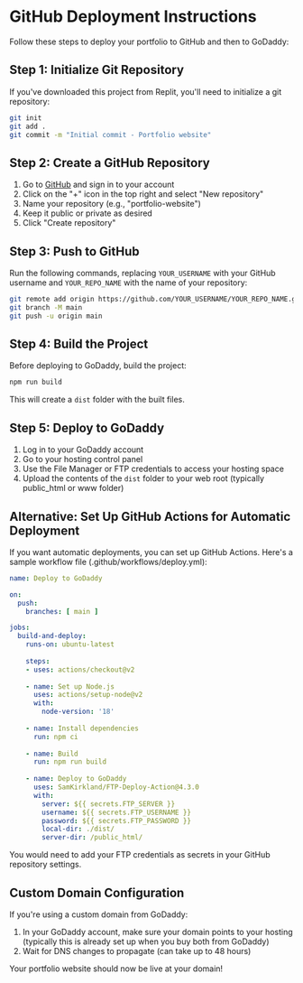 # GitHub Deployment Instructions

Follow these steps to deploy your portfolio to GitHub and then to GoDaddy:

## Step 1: Initialize Git Repository

If you've downloaded this project from Replit, you'll need to initialize a git repository:

```bash
git init
git add .
git commit -m "Initial commit - Portfolio website"
```

## Step 2: Create a GitHub Repository

1. Go to [GitHub](https://github.com/) and sign in to your account
2. Click on the "+" icon in the top right and select "New repository"
3. Name your repository (e.g., "portfolio-website")
4. Keep it public or private as desired
5. Click "Create repository"

## Step 3: Push to GitHub

Run the following commands, replacing `YOUR_USERNAME` with your GitHub username and `YOUR_REPO_NAME` with the name of your repository:

```bash
git remote add origin https://github.com/YOUR_USERNAME/YOUR_REPO_NAME.git
git branch -M main
git push -u origin main
```

## Step 4: Build the Project

Before deploying to GoDaddy, build the project:

```bash
npm run build
```

This will create a `dist` folder with the built files.

## Step 5: Deploy to GoDaddy

1. Log in to your GoDaddy account
2. Go to your hosting control panel
3. Use the File Manager or FTP credentials to access your hosting space
4. Upload the contents of the `dist` folder to your web root (typically public_html or www folder)

## Alternative: Set Up GitHub Actions for Automatic Deployment

If you want automatic deployments, you can set up GitHub Actions. Here's a sample workflow file (.github/workflows/deploy.yml):

```yaml
name: Deploy to GoDaddy

on:
  push:
    branches: [ main ]

jobs:
  build-and-deploy:
    runs-on: ubuntu-latest
    
    steps:
    - uses: actions/checkout@v2
    
    - name: Set up Node.js
      uses: actions/setup-node@v2
      with:
        node-version: '18'
        
    - name: Install dependencies
      run: npm ci
      
    - name: Build
      run: npm run build
      
    - name: Deploy to GoDaddy
      uses: SamKirkland/FTP-Deploy-Action@4.3.0
      with:
        server: ${{ secrets.FTP_SERVER }}
        username: ${{ secrets.FTP_USERNAME }}
        password: ${{ secrets.FTP_PASSWORD }}
        local-dir: ./dist/
        server-dir: /public_html/
```

You would need to add your FTP credentials as secrets in your GitHub repository settings.

## Custom Domain Configuration

If you're using a custom domain from GoDaddy:

1. In your GoDaddy account, make sure your domain points to your hosting (typically this is already set up when you buy both from GoDaddy)
2. Wait for DNS changes to propagate (can take up to 48 hours)

Your portfolio website should now be live at your domain!